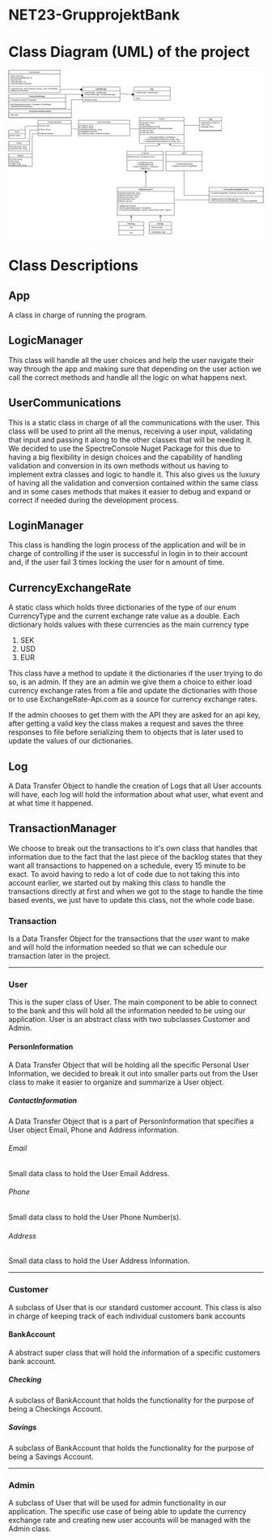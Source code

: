 # NET23-GrupprojektBank

# Class Diagram (UML) of the project
![image](https://github.com/Lefuden/NET23-GrupprojektBank/blob/master/__AssignmentInformation/GruppProjekt_UML.png "Hyper Hedgehogs Fundgins UML")

# Class Descriptions

## App
A class in charge of running the program.

## LogicManager
This class will handle all the user choices and help the user navigate their way through the app and making sure that depending on the user action we call the correct methods and handle all the logic on what happens next.

## UserCommunications
This is a static class in charge of all the communications with the user. This class will be used to print all the menus, receiving a user input, validating that input and passing it along to the other classes that will be needing it.
We decided to use the SpectreConsole Nuget Package for this due to having a big flexibility in design choices and the capability of handling validation and conversion in its own methods without us having to implement extra classes and logic to handle it.
This also gives us the luxury of having all the validation and conversion contained within the same class and in some cases methods that makes it easier to debug and expand or correct if needed during the development process.

## LoginManager
This class is handling the login process of the application and will be in charge of controlling if the user is successful in login in to their account and, if the user fail 3 times locking the user for n amount of time.

## CurrencyExchangeRate
A static class which holds three dictionaries of the type of our enum CurrencyType and the current exchange rate value as a double.
Each dictionary holds values with these currencies as the main currency type
1. SEK
2. USD
3. EUR

This class have a method to update it the dictionaries if the user trying to do so, is an admin. If they are an admin we give them a choice to either load currency exchange rates from a file and update the dictionaries with those or to use ExchangeRate-Api.com as a source for currency exchange rates.

If the admin chooses to get them with the API they are asked for an api key, after getting a valid key the class makes a request and saves the three responses to file before serializing them to objects that is later used to update the values of our dictionaries.

## Log
A Data Transfer Object to handle the creation of Logs that all User accounts will have, each log will hold the information about what user, what event and at what time it happened.

## TransactionManager
We choose to break out the transactions to it's own class that handles that information due to the fact that the last piece of the backlog states that they want all transactions to happened on a schedule, every 15 minute to be exact.
To avoid having to redo a lot of code due to not taking this into account earlier, we started out by making this class to handle the transactions directly at first and when we got to the stage to handle the time based events, we just have to update this class, not the whole code base.

### Transaction
Is a Data Transfer Object for the transactions that the user want to make and will hold the information needed so that we can schedule our transaction later in the project.

_____

### User
This is the super class of User. The main component to be able to connect to the bank and this will hold all the information needed to be using our application.
User is an abstract class with two subclasses Customer and Admin.

#### PersonInformation
A Data Transfer Object that will be holding all the specific Personal User Information, we decided to break it out into smaller parts out from the User class to make it easier to organize and summarize a User object.

##### ContactInformation
A Data Transfer Object that is a part of PersonInformation that specifies a User object Email, Phone and Address information.

###### Email
Small data class to hold the User Email Address.

###### Phone
Small data class to hold the User Phone Number(s).

###### Address
Small data class to hold the User Address Information.

______

### Customer
A subclass of User that is our standard customer account. This class is also in charge of keeping track of each individual customers bank accounts

#### BankAccount
A abstract super class that will hold the information of a specific customers bank account.

##### Checking
A subclass of BankAccount that holds the functionality for the purpose of being a Checkings Account.

##### Savings
A subclass of BankAccount that holds the functionality for the purpose of being a Savings Account.

______

### Admin
A subclass of User that will be used for admin functionality in our application. The specific use case of being able to update the currency exchange rate and creating new user accounts will be managed with the Admin class.
